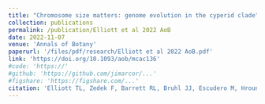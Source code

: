 ```yaml
---
title: "Chromosome size matters: genome evolution in the cyperid clade"
collection: publications
permalink: /publication/Elliott et al 2022 AoB
date: 2022-11-07
venue: 'Annals of Botany'
paperurl: '/files/pdf/research/Elliott et al 2022 AoB.pdf'
link: 'https://doi.org/10.1093/aob/mcac136'
#code: 'https://'
#github: 'https://github.com/jimarcor/...'
#figshare: 'https://figshare.com/...'
citation: 'Elliott TL, Zedek F, Barrett RL, Bruhl JJ, Escudero M, Hroundová Z, Joly S, Larridon I, Luceño M, <B>Márquez-Corro JI</B>, Martín-Bravo S, Muasya AM, Šmarda P, Thomas WW, Wilson KL, Bureš P. 2022. &quot;Chromosome size matters: genome evolution in the cyperid clade&quot; <i>Annals of Botany</i> 130: 999-1013. doi:10.1093/aob/mcac136'
---
```

